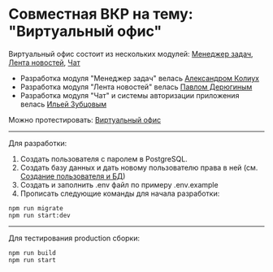 # Совместная ВКР на тему: "Виртуальный офис"

Виртуальный офис состоит из нескольких модулей: [Менеджер задач](https://hhdiploma.herokuapp.com/tasks), [Лента новостей](https://hhdiploma.herokuapp.com/news), [Чат](https://hhdiploma.herokuapp.com/chat)
* Разработка модуля "Менеджер задач" велась [Александром Колиух](https://github.com/AlexandrKoliukh)
* Разработка модуля "Лента новостей" велась [Павлом Дерюгиным](https://github.com/PavelDeuce)
* Разработка модуля "Чат" и системы авторизации приложения велась [Ильей Зубцовым](https://github.com/Barrierok)

Можно протестировать: [Виртуальный офис](https://hhdiploma.herokuapp.com)

---
Для разработки:

1. Создать пользователя с паролем в PostgreSQL.
2. Создать базу данных и дать новому пользователю права в ней (см. [Создание пользователя и БД](https://medium.com/coding-blocks/creating-user-database-and-adding-access-on-postgresql-8bfcd2f4a91e))
3. Создать и заполнить .env файл по примеру .env.example
4. Прописать следующие команды для начала разработки:

```npm i
npm run migrate
npm run start:dev
```
---
Для тестирования production сборки:

```npm run i
npm run build
npm run start
```
